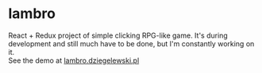# lambro

React + Redux project of simple clicking RPG-like game. 
It's during development and still much have to be done, but I'm constantly working on it.  
See the demo at [lambro.dziegelewski.pl](http://lambro.dziegelewski.pl/)
